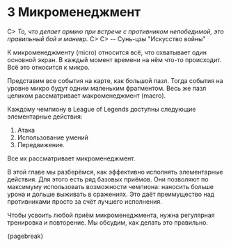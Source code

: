 # 3 Микроменеджмент

C> *То, что делает армию при встрече с противником непобедимой, это правильный бой и маневр.*
C>
C> -- Сунь-цзы "Искусство войны"

К микроменеджменту (micro) относится всё, что охватывает один основной экран. В каждый момент времени на нём что-то происходит. Всё это относится к микро.

Представим все события на карте, как большой пазл. Тогда события на уровне микро будут одним маленьким фрагментом. Весь же пазл целиком рассматривает макроменеджмент (macro).

Каждому чемпиону в League of Legends доступны следующие элементарные действия:

1. Атака
2. Использование умений
3. Передвижение.

Все их рассматривает микроменеджмент.

В этой главе мы разберёмся, как эффективно исполнять элементарные действия. Для этого есть ряд базовых приёмов. Они позволяют по максимуму использовать возможности чемпиона: наносить больше урона и дольше выживать в сражениях. Это даёт преимущество над противниками просто за счёт лучшего исполнения.

Чтобы усвоить любой приём микроменеджмента, нужна регулярная тренировка и повторение. Мы обсудим, как делать это правильно.

{pagebreak}